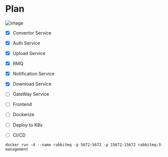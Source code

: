 # Plan
![image](https://github.com/user-attachments/assets/5b638908-cd8d-4314-b9a6-c312e182422d)

- [x] Convertor Service
- [x] Auth Service
- [x] Upload  Service
- [x] RMQ
- [x] Notification Service
- [x] Download Service
- [ ] GateWay Service
- [ ] Frontend
- [ ] Dockerize
- [ ] Deploy to K8s
- [ ] CI/CD


```
docker run -d --name rabbitmq -p 5672:5672 -p 15672:15672 rabbitmq:3-management
```
